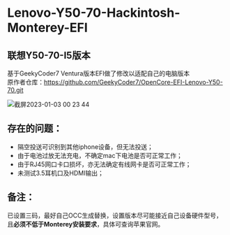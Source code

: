 # Lenovo-Y50-70-Hackintosh-Monterey-EFI
## 联想Y50-70-I5版本

基于GeekyCoder7 Ventura版本EFI做了修改以适配自己的电脑版本<br>
原作者仓库：https://github.com/GeekyCoder7/OpenCore-EFI-Lenovo-Y50-70.git

![截屏2023-01-03 00 23 44](https://user-images.githubusercontent.com/93360682/210303507-e6d3605c-719d-4a44-8bda-df78f5fadd71.png)

## 存在的问题：
- 隔空投送可识别到其他iphone设备，但无法投送；
- 由于电池过放无法充电，不确定mac下电池是否可正常工作；
- 由于RJ45网口卡口损坏，亦无法确定有线网卡是否可正常工作；
- 未测试3.5耳机口及HDMI输出；

## 备注：
已设置三码，最好自己OCC生成替换，设置版本尽可能接近自己设备硬件型号，且**必须不低于Monterey安装要求**，具体可查询苹果官网。

